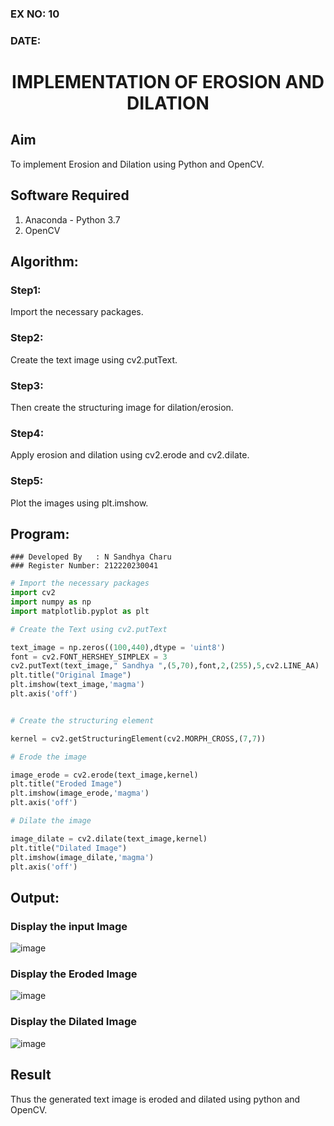 ### EX NO: 10
### DATE:
# <p align="center">IMPLEMENTATION OF EROSION AND DILATION</p>

## Aim
To implement Erosion and Dilation using Python and OpenCV.
## Software Required
1. Anaconda - Python 3.7
2. OpenCV
## Algorithm:
### Step1:
Import the necessary packages.

### Step2:
Create the text image using cv2.putText.

### Step3:
Then create the structuring image for dilation/erosion.

### Step4:
Apply erosion and dilation using cv2.erode and cv2.dilate.

### Step5:
Plot the images using plt.imshow.
 
## Program:
```
### Developed By   : N Sandhya Charu
### Register Number: 212220230041
```
``` Python
# Import the necessary packages
import cv2
import numpy as np
import matplotlib.pyplot as plt

# Create the Text using cv2.putText

text_image = np.zeros((100,440),dtype = 'uint8')
font = cv2.FONT_HERSHEY_SIMPLEX = 3
cv2.putText(text_image," Sandhya ",(5,70),font,2,(255),5,cv2.LINE_AA)
plt.title("Original Image")
plt.imshow(text_image,'magma')
plt.axis('off')


# Create the structuring element

kernel = cv2.getStructuringElement(cv2.MORPH_CROSS,(7,7))

# Erode the image

image_erode = cv2.erode(text_image,kernel)
plt.title("Eroded Image")
plt.imshow(image_erode,'magma')
plt.axis('off')

# Dilate the image

image_dilate = cv2.dilate(text_image,kernel)
plt.title("Dilated Image")
plt.imshow(image_dilate,'magma')
plt.axis('off')

```
## Output:

### Display the input Image
![image](https://user-images.githubusercontent.com/75235167/170851526-df329a0d-188d-497f-92a0-7967311009c2.png)

### Display the Eroded Image
![image](https://user-images.githubusercontent.com/75235167/170851546-d3f18e1f-c8a5-4576-b1b5-eea59e092207.png)

### Display the Dilated Image
![image](https://user-images.githubusercontent.com/75235167/170851552-0d8d0438-122c-435d-af56-b42f2d1183e9.png)

## Result
Thus the generated text image is eroded and dilated using python and OpenCV.
